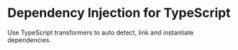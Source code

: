# Dependency Injection for TypeScript

Use TypeScript transformers to auto detect, link and instantiate dependencies.
